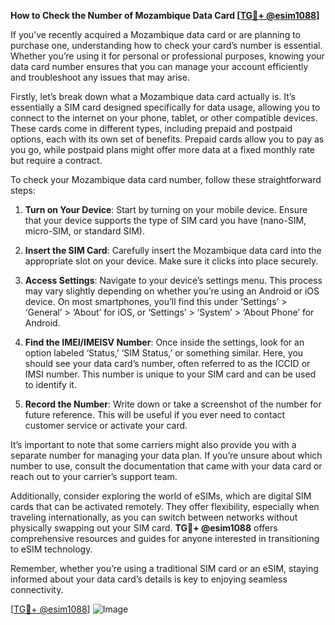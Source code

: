 **How to Check the Number of Mozambique Data Card [[TG💪+ @esim1088](https://t.me/s/esim1088)]**

If you’ve recently acquired a Mozambique data card or are planning to purchase one, understanding how to check your card’s number is essential. Whether you’re using it for personal or professional purposes, knowing your data card number ensures that you can manage your account efficiently and troubleshoot any issues that may arise.

Firstly, let’s break down what a Mozambique data card actually is. It’s essentially a SIM card designed specifically for data usage, allowing you to connect to the internet on your phone, tablet, or other compatible devices. These cards come in different types, including prepaid and postpaid options, each with its own set of benefits. Prepaid cards allow you to pay as you go, while postpaid plans might offer more data at a fixed monthly rate but require a contract.

To check your Mozambique data card number, follow these straightforward steps:

1. **Turn on Your Device**: Start by turning on your mobile device. Ensure that your device supports the type of SIM card you have (nano-SIM, micro-SIM, or standard SIM).

2. **Insert the SIM Card**: Carefully insert the Mozambique data card into the appropriate slot on your device. Make sure it clicks into place securely.

3. **Access Settings**: Navigate to your device’s settings menu. This process may vary slightly depending on whether you’re using an Android or iOS device. On most smartphones, you’ll find this under ‘Settings’ > ‘General’ > ‘About’ for iOS, or ‘Settings’ > ‘System’ > ‘About Phone’ for Android.

4. **Find the IMEI/IMEISV Number**: Once inside the settings, look for an option labeled ‘Status,’ ‘SIM Status,’ or something similar. Here, you should see your data card’s number, often referred to as the ICCID or IMSI number. This number is unique to your SIM card and can be used to identify it.

5. **Record the Number**: Write down or take a screenshot of the number for future reference. This will be useful if you ever need to contact customer service or activate your card.

It’s important to note that some carriers might also provide you with a separate number for managing your data plan. If you’re unsure about which number to use, consult the documentation that came with your data card or reach out to your carrier’s support team.

Additionally, consider exploring the world of eSIMs, which are digital SIM cards that can be activated remotely. They offer flexibility, especially when traveling internationally, as you can switch between networks without physically swapping out your SIM card. **TG💪+ @esim1088** offers comprehensive resources and guides for anyone interested in transitioning to eSIM technology.

Remember, whether you’re using a traditional SIM card or an eSIM, staying informed about your data card’s details is key to enjoying seamless connectivity. 

[[TG💪+ @esim1088](https://t.me/s/esim1088)] ![Image](https://i.postimg.cc/Y0z9fWf4/image.png)